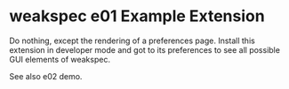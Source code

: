 # weakspec e01 Example Extension

Do nothing, except the rendering of a preferences page. Install this
extension in developer mode and got to its preferences to see all
possible GUI elements of weakspec.

See also e02 demo.
